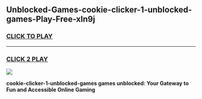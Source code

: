 
## Unblocked-Games-cookie-clicker-1-unblocked-games-Play-Free-xln9j
<h3>
<a href="https://premium76.site?title=cookie-clicker-1-unblocked-games&ref=23A">CLICK TO PLAY</a></h3>
<hr>

<h3>
<a href="https://premium76.site?title=cookie-clicker-1-unblocked-games&ref=23A">CLICK 2 PLAY</a>
  
</h3>

<a href="https://premium76.site?title=cookie-clicker-1-unblocked-games&ref=23A"><img src="https://clearcache.store/games.png"></a>


**cookie-clicker-1-unblocked-games games unblocked: Your Gateway to Fun and Accessible Online Gaming**

